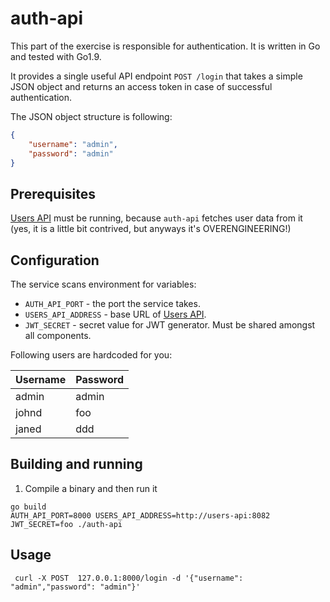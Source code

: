 # auth-api

This part of the exercise is responsible for authentication. It is written in Go and tested with Go1.9.

It provides a single useful API endpoint `POST /login` that takes a simple JSON object and 
returns an access token in case of successful authentication.

The JSON object structure is following:
```json
{
    "username": "admin",
    "password": "admin"
}
```

## Prerequisites
[Users API](/users-api) must be running, because `auth-api` fetches user data from it (yes, it is a little bit contrived, but anyways it's OVERENGINEERING!)

## Configuration

The service scans environment for variables:
- `AUTH_API_PORT` - the port the service takes.
- `USERS_API_ADDRESS` - base URL of [Users API](/users-api).
- `JWT_SECRET` - secret value for JWT generator. Must be shared amongst all components.

Following users are hardcoded for you:

|  Username | Password  |
|-----------|-----------|
| admin     | admin     |
| johnd     | foo       |
| janed     | ddd       |

## Building and running
1. Compile a binary and then run it
```
go build
AUTH_API_PORT=8000 USERS_API_ADDRESS=http://users-api:8082 JWT_SECRET=foo ./auth-api
```

## Usage

```
 curl -X POST  127.0.0.1:8000/login -d '{"username": "admin","password": "admin"}'
```
